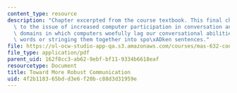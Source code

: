 ```yaml
---
content_type: resource
description: "Chapter excerpted from the course textbook. This final chapter returns\
  \ to the issue of increased computer participation in conversation and poses several\
  \ domains in which computers woefully lag our conversational abilities beyond hearing\
  \ words or stringing them together into spo\xADken sentences."
file: https://ol-ocw-studio-app-qa.s3.amazonaws.com/courses/mas-632-conversational-computer-systems-fall-2008/4f2b118365bdd3e6f20bc88d3d31959e_shmandt_txt_ch13.pdf
file_type: application/pdf
parent_uid: 162f8cc3-ab62-9ebf-bf11-9334b6618eaf
resourcetype: Document
title: Toward More Robust Communication
uid: 4f2b1183-65bd-d3e6-f20b-c88d3d31959e
---
```

